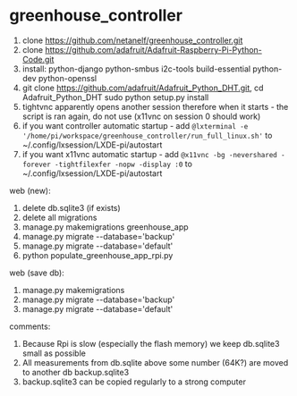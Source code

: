 # greenhouse_controller

1. clone https://github.com/netanelf/greenhouse_controller.git
2. clone https://github.com/adafruit/Adafruit-Raspberry-Pi-Python-Code.git
3. install: 
	python-django python-smbus i2c-tools build-essential python-dev python-openssl
4. git clone https://github.com/adafruit/Adafruit_Python_DHT.git, 
	cd Adafruit_Python_DHT
	sudo python setup.py install
5. tightvnc apparently opens another session therefore when it starts - the script is ran again, do not use (x11vnc on session 0 should work)
6. if you want controller automatic startup - add ```@lxterminal -e '/home/pi/workspace/greenhouse_controller/run_full_linux.sh'``` to ~/.config/lxsession/LXDE-pi/autostart
7. if you want x11vnc automatic startup - add ```@x11vnc -bg -nevershared -forever -tightfilexfer -nopw -display :0``` to ~/.config/lxsession/LXDE-pi/autostart

web (new):
1. delete db.sqlite3 (if exists)
2. delete all migrations
3. manage.py makemigrations greenhouse_app
4. manage.py migrate --database='backup'
5. manage.py migrate --database='default'
6. python populate_greenhouse_app_rpi.py

web (save db):
1. manage.py makemigrations
2. manage.py migrate --database='backup'
3. manage.py migrate --database='default'

comments:
1. Because Rpi is slow (especially the flash memory) we keep db.sqlite3 small as possible
2. All measurements from db.sqlite above some number (64K?) are moved to another db backup.sqlite3
3. backup.sqlite3 can be copied regularly to a strong computer

